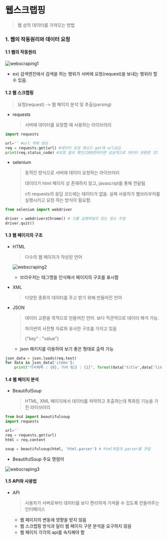# 웹스크랩핑

> 웹 상의 데이터를 가져오는 방법



### 1. 웹의 작동원리와 데이터 요청

#### 1.1 웹의 작동원리

![webscraping1](https://user-images.githubusercontent.com/66324083/87876187-47700580-ca11-11ea-923a-5dfc2c9ab95d.png)

* ex) 검색엔진에서 검색을 하는 행위가 서버에 요청(request)을 보내는 행위라 할 수 있음. 

#### 1.2 웹 스크랩핑

> 요청(request) -> 웹 페이지 분석 및 추출(parsing)

* requests

  > 서버에 데이터를 요청할 때 사용하는 라이브러리

``` python
import requests

url='' #url 객체 생성
req = requests.get(url) #데이터 요청 메소드 get에 url넘김
print(req.status_code) #요청 결과 확인(200번대이면 성공적으로 데이터 반환한 것)
```



* selenium

  > 동적인 방식으로 서버에 데이터 요청하는 라이브러리
  >
  > 데이터가 html 페이지 상 존재하지 않고, javascript를 통해 전달됨
  >
  > cf) requests의 응답 코드에는 데이터가 없음. 실제 사용자가 웹브라우저를 실행시키고 요청   하는 방식이 필요함. 

```python
from selenium import webdriver

driver = webdriverzChrome() # 크롬 실행파일이 있는 장소 지정
driver.quit()
```



#### 1.3 웹 페이지의 구조

* HTML

  > 다수의 웹 페이지가 작성된 언어 

  ![webscraping2](C:\TIL\image\webscraping2.png)

  * 브라우저는 태그명을 인식해서 페이지의 구조를 표시함

* XML

  > 다양한 종류의 데이터를 주고 받기 위해 만들어진 언어

* JSON

  > 데이터 교환을 목적으로 만들어진 언어. 보다 직관적으로 데이터 해석 가능.
  >
  > 파이썬의 사전형 자료와 유사한 구조를 가지고 있음
  >
  > {"key" : "value"}

  

  - json 패키지를 이용하여 보기 좋은 형태로 출력 가능

```python
json_data = json.loads(req.text)
for data in json_data['items']:
    print("기사제목 : {0}, 기사 링크 : {1}". format(data['title',data['link']]))
```





#### 1.4 웹 페이지 분석

* BeautifulSoup

  > HTML, XML 페이지에서 데이터를 파악하고 추출하는데 특화된 기능을 가진 라이브러리

```python
from bs4 import beautifulsoup
import requests

url='' 
req = requests.get(url)
html = req.content

soup = beautifulsoup(html, 'html.parser') # html파일과 parser를 전달
```

  *  BeautifulSoup 주요 명령어

![webscraping3](C:\TIL\image\webscraping3.png)

#### 1.5 API와 사용법

* API

  > 사용자가 서버로부터 데이터를 보다 편리하게 가져올 수 있도록 만들어주는 인터페이스

  * 웹 페이지의 변동에 영향을 받지 않음
  * 웹 스크랩핑 방식과 달리 웹 페이지 구문 분석을 요구하지 않음
  * 웹 페이지 각각의 api를 숙지해야 함

  







